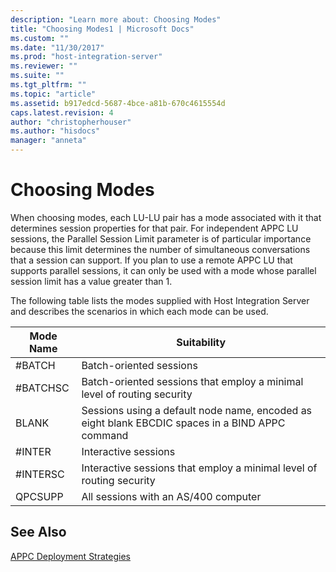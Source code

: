 ```yaml
---
description: "Learn more about: Choosing Modes"
title: "Choosing Modes1 | Microsoft Docs"
ms.custom: ""
ms.date: "11/30/2017"
ms.prod: "host-integration-server"
ms.reviewer: ""
ms.suite: ""
ms.tgt_pltfrm: ""
ms.topic: "article"
ms.assetid: b917edcd-5687-4bce-a81b-670c4615554d
caps.latest.revision: 4
author: "christopherhouser"
ms.author: "hisdocs"
manager: "anneta"
---
```

# Choosing Modes
When choosing modes, each LU-LU pair has a mode associated with it that determines session properties for that pair. For independent APPC LU sessions, the Parallel Session Limit parameter is of particular importance because this limit determines the number of simultaneous conversations that a session can support. If you plan to use a remote APPC LU that supports parallel sessions, it can only be used with a mode whose parallel session limit has a value greater than 1.  
  
 The following table lists the modes supplied with Host Integration Server and describes the scenarios in which each mode can be used.  
  
|Mode Name|Suitability|  
|---------------|-----------------|  
|#BATCH|Batch-oriented sessions|  
|#BATCHSC|Batch-oriented sessions that employ a minimal level of routing security|  
|BLANK|Sessions using a default node name, encoded as eight blank EBCDIC spaces in a BIND APPC command|  
|#INTER|Interactive sessions|  
|#INTERSC|Interactive sessions that employ a minimal level of routing security|  
|QPCSUPP|All sessions with an AS/400 computer|  
  
## See Also  
 [APPC Deployment Strategies](../core/appc-deployment-strategies1.md)
